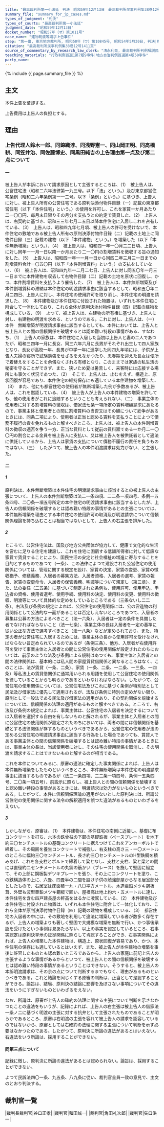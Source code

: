 ```yaml
---
title: "最高裁判所第一小法廷　判決　昭和59年12月13日　最高裁判所民事判例集38巻12号1411頁"
summary_file: "summary_for_jp_cases.md"
types_of_judgment: "判決"
types_of_courts: "最高裁判所第一小法廷"
judgment_date: "昭和59年12月13日"
docket_number: "昭和57年（オ）第1011号"
case_name: "建物明渡等請求上告事件"
step: "第一審, 東京地方裁判所, 昭和50年（ワ）第10845号, 昭和54年5月30日, 判決|控訴審, 東京高等裁判所, 昭和54年（ネ）第1344号, 昭和57年6月28日, 判決"
citation: "最高裁判所民事判例集38巻12号1411頁"
source_of_commentary_by_research_law_clerk: "清永利亮, 最高裁判所判例解説民事篇昭和59年度508頁"
teaching_materials: "行政判例百選1第7版9事件|地方自治判例百選第4版58事件"
party_name:
---
```


{% include {{ page.summary_file }}  %}







## 主文


本件上告を棄却する。

上告費用は上告人の負担とする。





## 理由


### 上告代理人鈴木一郎、同錦織淳、同浅野憲一、同山岡正明、同高橋耕、同笠井治、同佐藤博史、同黒田純吉の上告理由第一点及び第二点について

#### 一

被上告人が本訴において請求原因として主張するところは、（1）　被上告人は、公営住宅法（昭和二六年法律第一九三号。以下「法」という。）及び東京都営住宅条例（昭和二六年条例第一一二号。以下「条例」という。）に基づき、上告人に対し、被上告人所有の公営住宅である原判決添付物件目録（一）記載の東京都営住宅（以下「本件住宅」という。）の使用を許可し、これを家賃一か月あたり二一〇〇円、毎月末日限りその月分を支払うとの約定で賃貸した、（2）　上告人は、右契約に基づき、昭和三三年七月二五日以降本件住宅に入居しこれを占有している、（3）　上告人は、昭和四九年七月頃、被上告人の許可を受けないで、本件住宅の敷地である被上告人所有の原判決添付物件目録（二）記載の土地上に同物件目録（三）記載の建物（以下「本件建物」という。）を増築した（以下「本件無断増築」という。）、（4）　被上告人は、昭和四一年一〇月二二日頃、上告人に対し同年一一月一日以降一か月あたり二一〇円の割増賃料を徴収する旨の通知をした、（5）　上告人は、昭和四一年一一月一日から同四二年三月三一日までの割増賃料合計一〇五〇円（以下「本件割増賃料」という。）の支払をしていない、（6）　被上告人は、昭和四九年一二月二七日、上告人に対し同五〇年一月三一日までに本件建物を収去して右物件目録（二）記載の土地を原状に回復し、かつ、本件割増賃料を支払うよう催告した、（7）　被上告人は、本件無断増築及び本件割増賃料の滞納は本件住宅の明渡請求事由に該当するとして、昭和五〇年二月二四日、上告人に対し、本件住宅の使用許可を取り消し、本件住宅の明渡を請求した、（8）　本件建物及び本件住宅に付設された物置は、いずれも本件住宅に附合して一体化しており、これら全体が原判決添付物件目録（四）記載の建物を構成している、（9）　よつて、被上告人は、右建物の所有権に基づき、上告人に対し、右建物の明渡を求める、というのである。これに対し、上告人は、（一）本件　無断増築が明渡請求事由に該当するとしても、本件においては、上告人と被上告人との間の信頼関係を破壊するとは認め難い特段の事情がある、すなわち、（1）　上告人の家族は、本件住宅に入居した当初は上告人と妻の二人であつたが、昭和三四年一月に長女、同三六年六月に長男がそれぞれ出生して四人家族となり、長女が高校一年、長男が中学一年に進学した同四九年頃には、子供が上告人夫婦の寝所で試験勉強をせざるをえなかつたり、思春期を迎えた長女は便所で着替えをすることを余儀なくされる有様となり、このままでは家族の私生活の秘密を守ることができず、また、狭いため夏は暑苦しく、来客時には応接する場所にも事欠く状況であつた、（2）　そこで、上告人は、止むをえず、構造上、原状回復が容易であり、本件住宅の維持保存にも適している本件建物を増築した、（3）　また、他にも都営住宅の使用者が無断増築した例が多数あるが、被上告人は、これを黙認している、（4）　被上告人が上告人の本件建物の増築を許しても、他の使用者がこれに追随するということも考えられない、（二）　事業主体の使用者に対する割増賃料の徴収は、借家法七条一項所定の賃料増額請求にあたるので、事業主体と使用者との間に割増賃料の当否又はその額について紛争があるときには、同条二項により、使用者は正当と認める賃料を支払うことによつて債務不履行の責を免れるものと解すべきところ、上告人は、被上告人の本件割増賃料の徴収の適否を争う一方、正当な賃料として従前の賃料額である一か月二一〇〇円の割合による金員を被上告人に支払い、又は被上告人を被供託者として適法に供託しているから、上告人は家賃の支払について債務不履行の責任を負うものではない、（三）　したがつて、被上告人の本件明渡請求は効力がない、と主張した。

#### 二

##### 1

原判決は、本件無断増築は本件住宅の明渡請求事由に該当するとの被上告人の主張について、上告人の本件無断増築は法二一条四項、二二条一項四号、条例一五条四号、二〇条一項五号所定の本件住宅の明渡請求事由に該当するとしたが、上告人の信頼関係を破壊するとは認め難い特段の事情があるとの主張については、本件無断増築を理由とする本件住宅の使用許可の取消及び明渡請求について信頼関係理論を持ち込むことは相当ではないとして、上告人の右主張を排斥した。

##### 2

ところで、公営住宅法は、国及び地方公共団体が協力して、健康で文化的な生活を営むに足りる住宅を建設し、これを住宅に困窮する低額所得者に対して低廉な家賃で賃貸することにより、国民生活の安定と社会福祉の増進に寄与することを目的とするものであつて（一条）、この法律によつて建設された公営住宅の使用関係については、管理に関する規定を設け、家賃の決定、家賃の変更、家賃の徴収猶予、修繕義務、入居者の募集方法、入居者資格、入居者の選考、家賃の報告、家賃の変更命令、入居者の保管義務、明渡等について規定し（第三章）、また、法の委任（二五条）に基づいて制定された条例も、使用許可、使用申込、申込者の資格、使用者選考、使用手続、使用料の決定、使用料の変更、使用料の徴収、明渡等について具体的な定めをしているところである（三条ないし二二条）。右法及び条例の規定によれば、公営住宅の使用関係には、公の営造物の利用関係として公法的な一面があることは否定しえないところであつて、入居者の募集は公募の方法によるべきこと（法一六条）、入居者は一定の条件を具備した者でなければならないこと（法一七条）、事業主体の長は入居者を一定の基準に従い公正な方法で選考すべきこと（法一八条）などが定められており、また、特定の者が公営住宅に入居するためには、事業主体の長から使用許可を受けなければならない旨定められているのであるが（条例三条）、他方、入居者が右使用許可を受けて事業主体と入居者との間に公営住宅の使用関係が設定されたのちにおいては、前示のような法及び条例による規制はあつても、事業主体と入居者との間の法律関係は、基本的には私人間の家屋賃貸借関係と異なるところはなく、このことは、法が賃貸（一条、二条）、家賃（一条、二条、一二条、一三条、一四条）等私法上の賃貸借関係に通常用いられる用語を使用して公営住宅の使用関係を律していることからも明らかであるといわなければならない。したがつて、公営住宅の使用関係については、公営住宅法及びこれに基づく条例が特別法として民法及び借家法に優先して適用されるが、法及び条例に特別の定めがない限り、原則として一般法である民法及び借家法の適用があり、その契約関係を規律するについては、信頼関係の法理の適用があるものと解すべきである。ところで、右法及び条例の規定によれば、事業主体は、公営住宅の入居者を決定するについては入居者を選択する自由を有しないものと解されるが、事業主体と入居者との間に公営住宅の使用関係が設定されたのちにおいては、両者の間には信頼関係を基礎とする法律関係が存するものというべきであるから、公営住宅の使用者が法の定める公営住宅の明渡請求事由に該当する行為をした場合であつても、賃貸人である事業主体との間の信頼関係を破壊するとは認め難い特段の事情があるときには、事業主体の長は、当該使用者に対し、その住宅の使用関係を取消し、その明渡を請求することはできないものと解するのが相当である。

これを本件についてみるに、原審の適法に確定した事実関係によれば、上告人は本件無断増築をしたものというべきところ、本件無断増築は本件住宅の明渡請求事由に該当するものであるが（法二一条四項、二二条一項四号、条例一五条四号、二〇条一項五号）、前説示に照らし、被上告人との間の信頼関係を破壊すると認め難い特段の事情があるときには、明渡請求は効力がないものというべきである。したがつて、本件に信頼関係理論の適用がないとした原判決には、所論公営住宅の使用関係に関する法令の解釈適用を誤つた違法があるものといわざるをえない。

##### 3

しかしながら、原審は、（1）　本件建物は、本件住宅の南側に近接し、基礎に布コンクリートを打ち、六本の鉄骨柱の下部の基礎鉄板（ベースプレート）を地下約三〇センチメートルの基礎コンクリートに据えつけてこれをアンカーボルトで締着し、その周囲を養生コンクリートで補強し、右支柱の高さ三・一〇メートルのところに幅約三〇センチメートル、長さ約三〇センチメートルのH型鉄鋼を積みあげ、これを各支柱とボルトで締着して梁となし、支柱と支柱、梁と梁との間には直径約二センチメートルの丸鋼の筋かい（ブレース）を施して堅固に組立て、その上部に鋼板製デツキプレートを張り、その上にコンクリートを塗り、この鉄構造体の上に、六畳、四畳半の二間を設け子供の勉強部屋からなる居室部分としたもので、右居室は床面積一九・八〇平方メートル、木造亜鉛メツキ鋼板葺、外壁も波型亜鉛メツキ鋼板で囲い、屋根高は地上約六・五メートルに達し、本件住宅を含む四戸建長屋の軒高をはるかに凌駕している、（2）　本件建物及び本件住宅に付設された物置は、いずれも本件住宅に附合して一体化しており、これら全体が原判決添付物件目録（四）記載の建物を構成している、（3）　都営住宅の入居者の中には、その敷地を利用して違法に増築している者が数多く存在するが、上告人の増築よりも著しく堅固で大規模な増築を無断で行い、かつ事後承認を受けたという事例は見あたらない、以上の事実を認定しているところ、右事実認定は原判決挙示の証拠関係に照らして肯認することができ、右事実関係によれば、上告人の増築した本件建物は、構造上、原状回復が容易であり、かつ、本件住宅の保存にも適しているとはいえず、また、被上告人が本件建物の増築を事後に許容したものとも認め難いところであるから、上告人の家庭に前記上告人の主張するような事情があるからといつて、被上告人との間の信頼関係を破壊するとは認め難い特段の事情があるということはできない。そうすると、被上告人の本訴明渡請求は、その余の点について判断するまでもなく、理由があるものというべきである。これと結論を同じくする原審の判断は、正当として是認することができる。論旨は、結局、原判決の結論に影響を及ぼさない事項についてその違法をいうにすぎないものといわざるをえない。

なお、所論は、原審が上告人の確約の法理に関する主張について判断を示さなかつたことの違法をもいうが、記録によれば、上告人の右主張は被上告人の借家法一条ノ二に基づく明渡の主張に対する抗弁として主張されたものであることが明らかであるところ、原審は右明渡の主張を容れて被上告人の請求を認容しているのではないから、原審としては右確約の法理に関する主張について判断を示す必要はなかつたのである。したがつて、原判決に所論の違法があるとはいえない。右違法をいう所論は、採用することができない。

#### 同第三点について

記録に徴し、原判決に所論の違法があるとは認められない。論旨は、採用することができない。

よつて民訴法四〇一条、九五条、八九条に従い、裁判官全員一致の意見で、主文のとおり判決する。

## 裁判官一覧

|裁判長裁判官|谷口正孝|
|裁判官|和田誠一|
|裁判官|角田礼次郎|
|裁判官|矢口洪一|



